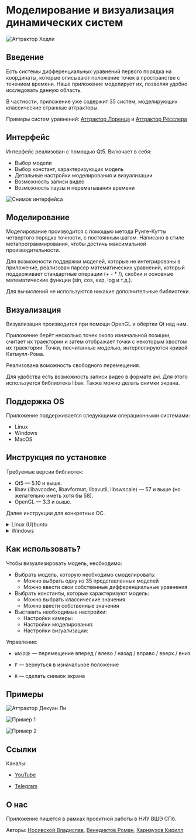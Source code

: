 # Моделирование и визуализация динамических систем

![Аттрактор Хедли](https://github.com/chaoticsyst/dynsys/blob/master/media/Hadley.gif)

## Введение

Есть системы дифференциальных уравнений первого порядка на координаты, которые описывают положение точек в пространстве с течением времени. Наше приложение моделирует их, позволяя удобно исследовать данную область.

В частности, приложение уже содержит 35 систем, моделирующих классические странные аттракторы.

Примеры систем уравнений: [Аттрактор Лоренца](https://ru.wikipedia.org/wiki/%D0%90%D1%82%D1%82%D1%80%D0%B0%D0%BA%D1%82%D0%BE%D1%80_%D0%9B%D0%BE%D1%80%D0%B5%D0%BD%D1%86%D0%B0) и [Аттрактор Рёсслера](https://ru.wikipedia.org/wiki/%D0%90%D1%82%D1%82%D1%80%D0%B0%D0%BA%D1%82%D0%BE%D1%80_%D0%A0%D1%91%D1%81%D1%81%D0%BB%D0%B5%D1%80%D0%B0)

## Интерфейс

Интерфейс реализован с помощью Qt5. Включает в себя:
* Выбор модели
* Выбор констант, характеризующих модель
* Детальные настройки моделирования и визуализации
* Возможность записи видео
* Возможность паузы и перематывания времени

![Снимок интерфейса](https://github.com/chaoticsyst/dynsys/blob/master/media/Interface.png)

## Моделирование

Моделирование производится с помощью метода Рунге-Кутты четвертого порядка точности, с постоянным шагом. Написано в стиле метапрограммирования, чтобы достичь максимальной производительности.

Для возможности поддержки моделей, которые не интегрированы в приложение, реализован парсер математических уравнений, который поддерживает стандартные операции (+ - \* /), скобки и основные математические функции (sin, cos, exp, log и т.д.).

Для вычислений не используются никакие дополнительные библиотеки.

## Визуализация

Визуализация производится при помощи OpenGL и обертки Qt над ним.

Приложение берёт несколько точек около изначальной позиции, считает их траектории и затем отображает точки с некоторым хвостом их траектории. Точки, посчитанные моделью, интерполируются кривой Катмулл-Рома.

Реализована воможность свободного перемещения.

Для удобства есть возможность записи видео в формате avi. Для этого используется библиотека libav. Также можно делать снимки экрана.

## Поддержка OS

Приложение поддерживается следующими операционными системами:
* Linux
* Windows
* MacOS

## Инструкция по установке
Требуемые версии библиотек:
* Qt5 — 5.10 и выше.
* libav (libavcodec, libavformat, libavutil, libswscale) — 57 и выше (но желательно иметь хотя бы 58).
* OpenGL — 3.3 и выше.

Далее инструкции для конкретных ОС.

<details>
<summary>
    Linux (U)buntu
</summary>

* Установка Qt:
```
sudo apt-get install qt5-default
```

* Установка libav:
```
sudo apt-get install libavcodec-dev libavformat-dev libswscale-dev
```

* Обновление OpenGL:
    * Чтобы проверить версию:
    ```
    glxinfo | grep "OpenGL version"
    ```
    * Если версия ниже 3.3, необходимо обновить:
    ```
    sudo add-apt-repository ppa:oibaf/graphics-drivers
    sudo apt-get update
    sudo apt-get upgrade
    ```

</details>

<details>
<summary>
Windows
</summary>

*  Чтобы получить необходимую версию C++ (g++7 и выше), скачайте и установите [MinGW](https://sourceforge.net/projects/mingw-w64/files/Multilib%20Toolchains%28Targetting%20Win32%20and%20Win64%29/ray_linn/gcc-9.x-with-ada/), а также добавьте `/path/to/MinGW/bin/` в `PATH`.

* Установите [Cmake](https://cmake.org/download/). Он должен добавиться в `PATH` автоматически.

* Установите Qt5, следуя инструкциям [отсюда](https://doc.qt.io/archives/qt-4.8/install-win.html).

* Скачайте [libav](http://builds.libav.org/windows/nightly-gpl/libav-x86_64-w64-mingw32-20180108.7z) и распакуйте в удобное для Вас место. Затем добавьте `/path/to/libav/bin` и `/path/to/libav/include` в `PATH`.

</details>

## Как использовать?

Чтобы визуализировать модель, необходимо:

* Выбрать модель, которую необходимо смоделировать:
    * Можно выбрать одну из 35 представленных моделей
    * Можно ввести свои собственные дифференциальные уравнения
* Выбрать константы, которые характеризуют модель:
    * Можно выбрать классические значения
    * Можно ввести собственные значения
* Выставить необходимые настройки:
    * Настройки камеры:
    * Настройки моделирования:
    * Настройки визуализации:

Управление:
* `WASDQE` — перемещение вперед / влево / назад / вправо / вверх / вниз

* `F` — вернуться в изначальное положение
* `R` — сделать снимок экрана

## Примеры

![Аттрактор Декуан Ли](https://github.com/chaoticsyst/dynsys/blob/master/media/Dequan%20Li.gif)

![Пример 1](https://github.com/chaoticsyst/dynsys/blob/master/media/Example1.png)

![Пример 2](https://github.com/chaoticsyst/dynsys/blob/master/media/Example2.png)

## Ссылки

Каналы:
* [YouTube](https://www.youtube.com/channel/UCL6pzFtbNd7fZKhABJCvV8g?view_as=subscriber)

* [Telegram](https://t.me/strangeattractors)

## О нас

Приложение пишется в рамках проектной работы в НИУ ВШЭ СПб.

Авторы: [Носивской Владислав](https://github.com/vladnosiv), [Венедиктов Роман](https://github.com/e2e4b6b7), [Карнаухов Кирилл](https://github.com/kkarnauk)
